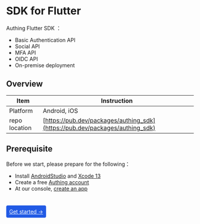 # SDK for Flutter

<LastUpdated/>

Authing Flutter SDK ：

* Basic Authentication API
* Social API
* MFA API
* OIDC API
* On-premise deployment

## Overview

|   Item   |           Instruction                              |
| -------- | ------------------------------------------- |
| Platform | Android, iOS
| repo location | [https://pub.dev/packages/authing_sdk](https://pub.dev/packages/authing_sdk) |

## Prerequisite

Before we start, please prepare for the following：

- Install [AndroidStudio](https://developer.android.google.cn/studio) and [Xcode 13](https://developer.apple.com/xcode/)
- Create a free [Authing account](https://www.authing.cn/)
- At our console, [create an app](/guides/app-new/create-app/create-app.md)

<br>

<span style="background-color: #215ae5;a:link:color:#FFF;padding:8px;border-radius: 4px;"><a href="./develop.html" style="color:#FFF;">Get started →</a>
</span>

<br>

